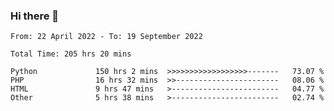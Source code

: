 ### Hi there 👋

<!--START_SECTION:waka-->

```text
From: 22 April 2022 - To: 19 September 2022

Total Time: 205 hrs 20 mins

Python             150 hrs 2 mins  >>>>>>>>>>>>>>>>>>-------   73.07 %
PHP                16 hrs 32 mins  >>-----------------------   08.06 %
HTML               9 hrs 47 mins   >------------------------   04.77 %
Other              5 hrs 38 mins   >------------------------   02.74 %
```

<!--END_SECTION:waka-->

<!--
**umarfarouk98/umarfarouk98** is a ✨ _special_ ✨ repository because its `README.md` (this file) appears on your GitHub profile.

Here are some ideas to get you started:

- 🔭 I’m currently working on ...
- 🌱 I’m currently learning ...
- 👯 I’m looking to collaborate on ...
- 🤔 I’m looking for help with ...
- 💬 Ask me about ...
- 📫 How to reach me: ...
- 😄 Pronouns: ...
- ⚡ Fun fact: ...
-->
